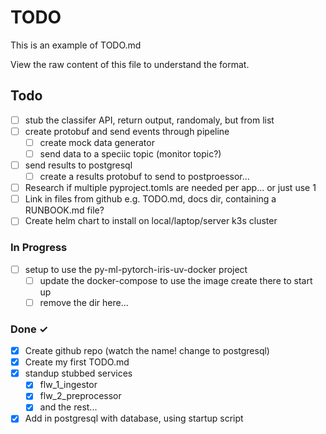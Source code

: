 # TODO

This is an example of TODO.md

View the raw content of this file to understand the format.

## Todo

- [ ] stub the classifer API, return output, randomaly, but from list
- [ ] create protobuf and send events through pipeline
  - [ ] create mock data generator
  - [ ] send data to a speciic topic (monitor topic?)
- [ ] send results to postgresql
  - [ ] create a results protobuf to send to postproessor...
- [ ] Research if multiple pyproject.tomls are needed per app... or just use 1
- [ ] Link in files from github e.g. TODO.md, docs dir, containing a RUNBOOK.md file?
- [ ] Create helm chart to install on local/laptop/server k3s cluster

### In Progress

- [ ] setup to use the py-ml-pytorch-iris-uv-docker project
  - [ ] update the docker-compose to use the image create there to start up
  - [ ] remove the dir here...

### Done ✓

- [x] Create github repo (watch the name! change to postgresql)
- [x] Create my first TODO.md
- [x] standup stubbed services
  - [x] flw_1_ingestor
  - [x] flw_2_preprocessor
  - [x] and the rest...
- [x] Add in postgresql with database, using startup script
